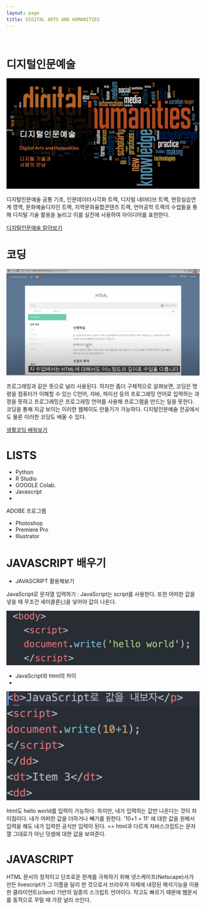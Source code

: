 ```yaml
---
layout: page
title: DIGITAL ARTS AND HUMANITIES
---
```


<br/>

# 디지털인문예술

![디인예](https://raw.githubusercontent.com/geniee2/geniee2.github.io/master/assets/img/dh.png)

디지털인문예술 공통 기초, 인문데이터시각화 트랙, 디지털 내러티브 트랙, 현장실습연계 영역, 문화예술디자인 트랙, 지역문화융합콘텐츠 트랙, 언어공학 트랙의 수업들을 통해 디지털 기술 활용을 늘리고 이를 실전에 사용하여 아이디어를 표현한다.

[디지털인문예술 알아보기](https://sites.google.com/view/dah-hallym/about?authuser=0)

# 코딩
![코딩](https://raw.githubusercontent.com/geniee2/geniee2.github.io/master/assets/img/scc.jpg)



프로그래밍과 같은 뜻으로 널리 사용된다. 하지만 좀더 구체적으로 살펴보면, 코딩은 명령을 컴퓨터가 이해할 수 있는 C언어, 자바, 파이선 등의 프로그래밍 언어로 입력하는 과정을 뜻하고 프로그래밍은 프로그래밍 언어를 사용해 프로그램을 만드는 일을 뜻한다. 코딩을 통해 지금 보이는 이러한 웹페이도 만들기가 가능하다. 디지털인문예술 전공에서도 물론 이러한 코딩도 배울 수 있다.
	
[생활코딩 배워보기](https://www.youtube.com/watch?v=1ttLx9MbrCI&t=3s)


# LISTS


- Python
- R Studio    
- GOOGLE Colab.
- Javascript
- 
ADOBE 프로그램

- Photoshop
- Premiere Pro
- Illustrator




# JAVASCRIPT 배우기

- JAVASCRIPT 활용해보기 

 JavaScript로 문자열 입력하기 : JavaScript는 script를 사용한다. 또한 어떠한 값을 넣을 때 무조건 세미콜론(;)을 넣어야 값이 나온다.
 
![java](https://raw.githubusercontent.com/geniee2/geniee2.github.io/master/assets/img/jv.jpg)

- JavaScript와 html의 차이 
- 
![저버](https://raw.githubusercontent.com/geniee2/geniee2.github.io/master/assets/img/et.jpg)



html도 hello world를 입력이 가능하다. 하지만, 내가 입력하는 값만 나온다는 것이 차이점이다. 내가 어떠한 값을 더하거나 빼기를 원한다. '10+1 = 11' 에 대한 값을 원해서 입력을 해도 내가 입력한 공식만 입력이 된다. => html과 다르게 자바스크립트는 문자열 그대로가 아닌 덧셈에 대한 값을 보여준다.

# JAVASCRIPT

HTML 문서의 정적이고 단조로운 한계를 극복하기 위해 넷스케이프(Netscape)사가 만든 livescript가 그 이름을 달리 한 것으로서 브라우저 자체에 내장된 해석기능을 이용한 클라이언트(client) 기반의 일종의 스크립트 언어이다. 작고도 빠르기 때문에 웹문서를 동적으로 꾸밀 때 가장 널리 쓰인다.


